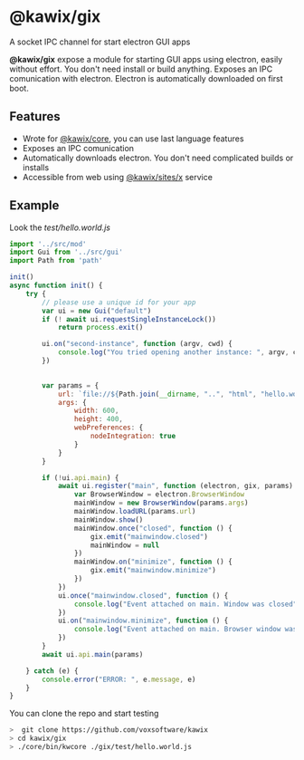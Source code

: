 # @kawix/gix

A socket IPC channel for start electron GUI apps 

**@kawix/gix** expose a module for starting GUI apps using electron, easily without effort. You don't need install or build anything. Exposes an IPC comunication with electron. Electron is automatically downloaded on first boot. 


## Features 

* Wrote for [@kawix/core](../core), you can use last language features
* Exposes an IPC comunication
* Automatically downloads electron. You don't need complicated builds or installs
* Accessible from web using [@kawix/sites/x](../sites/x) service

## Example

Look the *test/hello.world.js*

```javascript
import '../src/mod'
import Gui from '../src/gui'
import Path from 'path'

init()
async function init() {
	try {
		// please use a unique id for your app
		var ui = new Gui("default")
		if (! await ui.requestSingleInstanceLock())
			return process.exit()

		ui.on("second-instance", function (argv, cwd) {
			console.log("You tried opening another instance: ", argv, cwd)
		})
		

		var params = {
			url: `file://${Path.join(__dirname, "..", "html", "hello.world.html")}`,
			args: {
				width: 600,
				height: 400,
				webPreferences: {
					nodeIntegration: true
				}
			}
		}

		if (!ui.api.main) {
			await ui.register("main", function (electron, gix, params) {
				var BrowserWindow = electron.BrowserWindow
				mainWindow = new BrowserWindow(params.args)
				mainWindow.loadURL(params.url)
				mainWindow.show()
				mainWindow.once("closed", function () {
					gix.emit("mainwindow.closed")
					mainWindow = null
				})
				mainWindow.on("minimize", function () {
					gix.emit("mainwindow.minimize")
				})
			})
			ui.once("mainwindow.closed", function () {
				console.log("Event attached on main. Window was closed")
			})
			ui.on("mainwindow.minimize", function () {
				console.log("Event attached on main. Browser window was minimized")
			})
		}
		await ui.api.main(params)

	} catch (e) {
		console.error("ERROR: ", e.message, e)
	}
}
``` 




You can clone the repo and start testing 

```bash 
>  git clone https://github.com/voxsoftware/kawix
> cd kawix/gix
> ./core/bin/kwcore ./gix/test/hello.world.js
```
